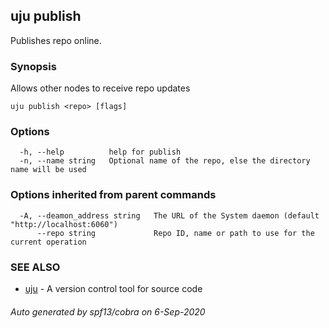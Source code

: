 ## uju publish

Publishes repo online.

### Synopsis

Allows other nodes to receive repo updates

```
uju publish <repo> [flags]
```

### Options

```
  -h, --help          help for publish
  -n, --name string   Optional name of the repo, else the directory name will be used
```

### Options inherited from parent commands

```
  -A, --deamon_address string   The URL of the System daemon (default "http://localhost:6060")
      --repo string             Repo ID, name or path to use for the current operation
```

### SEE ALSO

* [uju](uju.md)	 - A version control tool for source code

###### Auto generated by spf13/cobra on 6-Sep-2020

